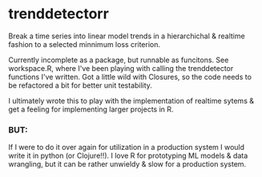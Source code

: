 # trenddetectorr

Break a time series into linear model trends in a hierarchichal & realtime fashion to a selected minnimum loss criterion.

Currently incomplete as a package, but runnable as funcitons. See workspace.R, where I've been playing with calling the trenddetector functions I've written. Got a little wild with Closures, so the code needs to be refactored a bit for better unit testability.

I ultimately wrote this to play with the implementation of realtime sytems & get a feeling for implementing larger projects in R. 
### BUT:
If I were to do it over again for utilization in a production system I would write it in python (or Clojure!!). I love R for prototyping ML models & data wrangling, but it can be rather unwieldy & slow for a production system.
